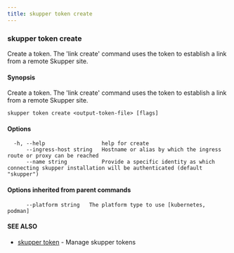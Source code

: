 ```yaml
---
title: skupper token create
---
```

### skupper token create

Create a token.  The 'link create' command uses the token to establish a link from a remote Skupper site.

#### Synopsis

Create a token.  The 'link create' command uses the token to establish a link from a remote Skupper site.

```
skupper token create <output-token-file> [flags]
```

#### Options

```
  -h, --help                  help for create
      --ingress-host string   Hostname or alias by which the ingress route or proxy can be reached
      --name string           Provide a specific identity as which connecting skupper installation will be authenticated (default "skupper")
```

#### Options inherited from parent commands

```
      --platform string   The platform type to use [kubernetes, podman]
```

#### SEE ALSO

* [skupper token](skupper_token.html)	 - Manage skupper tokens

<!-- ###### Auto generated by spf13/cobra on 1-Feb-2024
 -->